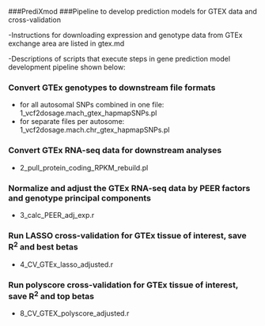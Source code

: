 ###PrediXmod
###Pipeline to develop prediction models for GTEX data and cross-validation


-Instructions for downloading expression and genotype data from GTEx exchange area are 
 listed in gtex.md

-Descriptions of scripts that execute steps in gene prediction model development pipeline shown below: 

### Convert GTEx genotypes to downstream file formats
- for all autosomal SNPs combined in one file: 1_vcf2dosage.mach_gtex_hapmapSNPs.pl
- for separate files per autosome: 1_vcf2dosage.mach.chr_gtex_hapmapSNPs.pl

### Convert GTEx RNA-seq data for downstream analyses
- 2_pull_protein_coding_RPKM_rebuild.pl

### Normalize and adjust the GTEx RNA-seq data by PEER factors and genotype principal components
- 3_calc_PEER_adj_exp.r

### Run LASSO cross-validation for GTEx tissue of interest, save R<sup>2</sup> and best betas
- 4_CV_GTEx_lasso_adjusted.r

### Run polyscore cross-validation for GTEx tissue of interest, save R<sup>2</sup> and top betas
- 8_CV_GTEX_polyscore_adjusted.r
